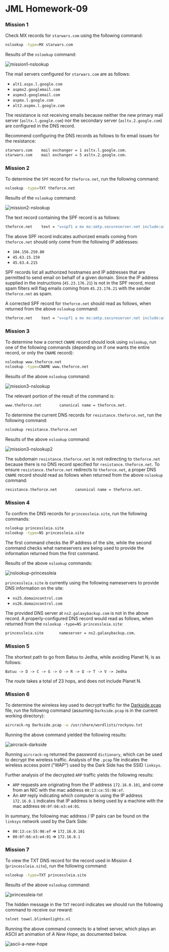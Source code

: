 # JML Homework-09

### Mission 1

Check MX records for `starwars.com` using the following command:

```bash
nslookup -type=MX starwars.com
```

Results of the `nslookup` command:

![mission1-nslookup](./mission1-nslookup.png)

The mail servers configured for `starwars.com` are as follows:

* `alt1.aspx.l.google.com`
* `aspmx2.googlemail.com`
* `aspmx3.googlemail.com`
* `aspmx.l.google.com`
* `alt2.aspmx.l.google.com`

The resistance is not receiving emails because neither the new primary mail
server (`asltx.l.google.com`) nor the secondary server (`asltx.2.google.com`)
are configured in the DNS record.

Recommend configuring the DNS records as follows to fix email issues for the
resistance:

```bash
starwars.com    mail exchanger = 1 asltx.l.google.com.
starwars.com    mail exchanger = 5 asltx.2.google.com.
```

### Mission 2

To determine the `SPF` record for `theforce.net`, run the following command:

```bash
nslookup -type=TXT theforce.net
```

Results of the `nslookup` command:

![mission2-nslookup](./mission2-nslookup.png)

The text record containing the SPF record is as follows:

```bash
theforce.net    text = "v=spf1 a mx mx:smtp.secureserver.net include:aspmx.googlemail.com ip4:104.156.250.80 ip4:45.63.15.159 ip4:45.63.4.215"
```

The above SPF record indicates authorized emails coming from `theforce.net`
should only come from the following IP addresses:

* `104.156.250.80`
* `45.63.15.159`
* `45.63.4.215`

SPF records list all authorized hostnames and IP addresses that are permitted to
send email on behalf of a given domain.
Since the IP address supplied in the instructions (`45.23.176.21`) is not in the
SPF record, most spam filters will flag emails coming from `45.23.176.21` with
the sender `theforce.net` as spam.

A corrected SPF record for `theforce.net` should read as follows, when returned
from the above `nslookup` command:

```bash
theforce.net    text = "v=spf1 a mx mx:smtp.secureserver.net include:aspmx.googlemail.com ip4:45.23.176.21"
```

### Mission 3

To determine how a correct `CNAME` record should look using `nslookup`, run one
of the following commands (depending on if one wants the entire record, or only
the `CNAME` record):

```bash
nslookup www.theforce.net
nslookup -type=CNAME www.theforce.net
```

Results of the above `nslookup` command:

![mission3-nslookup](./mission3-nslookup.png)

The relevant portion of the result of the command is:

```bash
www.theforce.net        canonical name = theforce.net.
```

To determine the current DNS records for `resistance.theforce.net`, run the
following command:

```bash
nslookup resistance.theforce.net
```

Results of the above `nslookup` command:

![mission3-nslookup2](./mission3-nslookup2.png)

The subdomain `resistance.theforce.net` is not redirecting to `theforce.net`
because there is no DNS record specified for `resistance.theforce.net`. To
ensure `resistance.theforce.net` redirects to `theforce.net`, a proper DNS
`CNAME` record should read as follows when returned from the above `nslookup`
command:

```bash
resistance.theforce.net        canonical name = theforce.net.
```

### Mission 4

To confirm the DNS records for `princessleia.site`, run the following commands:

```bash
nslookup princessleia.site
nslookup -type=NS princessleia.site
```

The first command checks the IP address of the site, while the second command
checks what nameservers are being used to provide the information returned from
the first command.

Results of the above `nslookup` commands:

![nslookup-princessleia](./nslookup-princessleia.png)

`princessleia.site` is currently using the following nameservers to provide DNS
information on the site:

* `ns25.domaincontrol.com`
* `ns26.domaincontrol.com`

The provided DNS server at `ns2.galaxybackup.com` is not in the above record.
A properly-configured DNS record would read as follows, when returned from the
`nslookup -type=NS princessleia.site`:

```bash
princessleia.site       nameserver = ns2.galaxybackup.com.
```

### Mission 5

The shortest path to go from Batuu to Jedha, while avoiding Planet N, is as
follows:

```
Batuu -> D -> C -> G -> O -> R -> Q -> T -> V -> Jedha
```

The route takes a total of 23 hops, and does not include Planet N.


### Mission 6

To determine the wireless key used to decrypt traffic for the
[Darkside.pcap](./Darkside.pcap) file, run the following command (assuming
`Darkside.pcap` is in the current working directory):

```bash
aircrack-ng Darkside.pcap -w /usr/share/wordlists/rockyou.txt
```

Running the above command yielded the following results:

![aircrack-darkside](./aircrack-darkside.png)

Running `aircrack-ng` returned the password `dictionary`, which can be used to
decrypt the wireless traffic. Analysis of the `.pcap` file indicates the
wireless access point ("WAP") used by the Dark Side has the SSID `linksys`.

Further analysis of the decrypted `ARP` traffic yields the following results:

* `ARP` requests are originating from the IP address `172.16.0.101`, and come
  from an NIC with the mac address `00:13:ce:55:98:ef`.
* An `ARP` reply indicating which computer is using the IP address `172.16.0.1`
  indicates that IP address is being used by a machine with the mac address
  `00:0f:66:e3:e4:01`.

In summary, the following mac address / IP pairs can be found on the `linksys`
network used by the Dark Side:

* `00:13:ce:55:98:ef` => `172.16.0.101`
* `00:0f:66:e3:e4:01` => `172.16.0.1`

### Mission 7

To view the TXT DNS record for the record used in Mission
4 (`princessleia.site`), run the following command:

```bash
nslookup -type=TXT princessleia.site
```

Results of the above `nslookup` command:

![princessleia-txt](./princessleia-txt.png)

The hidden message in the `TXT` record indicates we should run the following
command to receive our reward:

```bash
telnet towel.blinkenlights.nl
```

Running the above command connects to a telnet server, which plays an ASCII art
animation of _A New Hope_, as documented below.

![ascii-a-new-hope](./ascii-a-new-hope.png)
